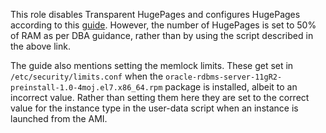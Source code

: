 This role disables Transparent HugePages and configures HugePages according to this [guide](https://oracle-base.com/articles/linux/configuring-huge-pages-for-oracle-on-linux-64). However, the number of HugePages is set to 50% of RAM as per DBA guidance, rather than by using the script described in the above link.

The guide also mentions setting the memlock limits. These get set in `/etc/security/limits.conf` when the `oracle-rdbms-server-11gR2-preinstall-1.0-4moj.el7.x86_64.rpm` package is installed, albeit to an incorrect value. Rather than setting them here they are set to the correct value for the instance type in the user-data script when an instance is launched from the AMI.
